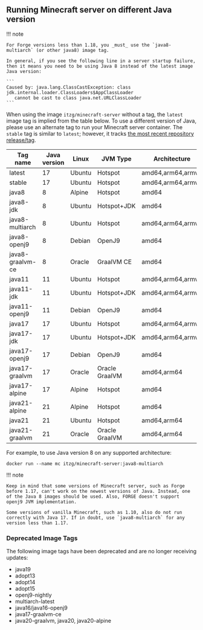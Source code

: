 ## Running Minecraft server on different Java version

!!! note

    For Forge versions less than 1.18, you _must_ use the `java8-multiarch` (or other java8) image tag.

    In general, if you see the following line in a server startup failure, then it means you need to be using Java 8 instead of the latest image Java version:

    ```
    Caused by: java.lang.ClassCastException: class jdk.internal.loader.ClassLoaders$AppClassLoader 
       cannot be cast to class java.net.URLClassLoader
    ```

When using the image `itzg/minecraft-server` without a tag, the `latest` image tag is implied from the table below. To use a different version of Java, please use an alternate tag to run your Minecraft server container. The `stable` tag is similar to `latest`; however, it tracks [the most recent repository release/tag](https://github.com/itzg/docker-minecraft-server/releases/latest).

| Tag name         | Java version | Linux  | JVM Type       | Architecture      |
|------------------|--------------|--------|----------------|-------------------|
| latest           | 17           | Ubuntu | Hotspot        | amd64,arm64,armv7 |
| stable           | 17           | Ubuntu | Hotspot        | amd64,arm64,armv7 |
| java8            | 8            | Alpine | Hotspot        | amd64             |
| java8-jdk        | 8            | Ubuntu | Hotspot+JDK    | amd64             |
| java8-multiarch  | 8            | Ubuntu | Hotspot        | amd64,arm64,armv7 |
| java8-openj9     | 8            | Debian | OpenJ9         | amd64             |
| java8-graalvm-ce | 8            | Oracle | GraalVM CE     | amd64             |
| java11           | 11           | Ubuntu | Hotspot        | amd64,arm64,armv7 |
| java11-jdk       | 11           | Ubuntu | Hotspot+JDK    | amd64,arm64,armv7 |
| java11-openj9    | 11           | Debian | OpenJ9         | amd64             |
| java17           | 17           | Ubuntu | Hotspot        | amd64,arm64,armv7 |
| java17-jdk       | 17           | Ubuntu | Hotspot+JDK    | amd64,arm64,armv7 |
| java17-openj9    | 17           | Debian | OpenJ9         | amd64             |
| java17-graalvm   | 17           | Oracle | Oracle GraalVM | amd64,arm64       |   
| java17-alpine    | 17           | Alpine | Hotspot        | amd64             |
| java21-alpine    | 21           | Alpine | Hotspot        | amd64             |
| java21           | 21           | Ubuntu | Hotspot        | amd64,arm64       |
| java21-graalvm   | 21           | Oracle | Oracle GraalVM | amd64,arm64       |   

For example, to use Java version 8 on any supported architecture:

    docker run --name mc itzg/minecraft-server:java8-multiarch

!!! note

    Keep in mind that some versions of Minecraft server, such as Forge before 1.17, can't work on the newest versions of Java. Instead, one of the Java 8 images should be used. Also, FORGE doesn't support openj9 JVM implementation.
    
    Some versions of vanilla Minecraft, such as 1.10, also do not run correctly with Java 17. If in doubt, use `java8-multiarch` for any version less than 1.17.

### Deprecated Image Tags

The following image tags have been deprecated and are no longer receiving updates:
- java19
- adopt13
- adopt14
- adopt15
- openj9-nightly
- multiarch-latest
- java16/java16-openj9
- java17-graalvm-ce
- java20-graalvm, java20, java20-alpine
